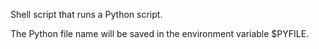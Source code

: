 Shell script that runs a Python script.

The Python file name will be saved in the environment variable $PYFILE.